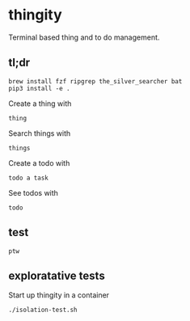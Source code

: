 # thingity

Terminal based thing and to do management.

## tl;dr

    brew install fzf ripgrep the_silver_searcher bat
    pip3 install -e .

Create a thing with

    thing

Search things with

    things

Create a todo with

    todo a task

See todos with

    todo

## test

    ptw

## exploratative tests

Start up thingity in a container

    ./isolation-test.sh


